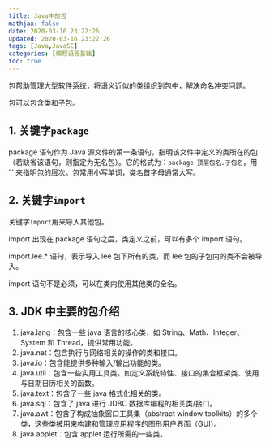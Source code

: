 ```yaml
---
title: Java中的包
mathjax: false
date: 2020-03-16 23:22:26
updated: 2020-03-16 23:22:26
tags: [Java,JavaSE]
categories: [编程语言基础]
toc: true
---
```


包帮助管理大型软件系统，将语义近似的类组织到包中，解决命名冲突问题。

包可以包含类和子包。

## 1. 关键字`package`

package 语句作为 Java 源文件的第一条语句，指明该文件中定义的类所在的包（若缺省该语句，则指定为无名包）。它的格式为：`package 顶层包名.子包名`，用 '.' 来指明包的层次。包常用小写单词，类名首字母通常大写。

## 2. 关键字`import`

关键字`import`用来导入其他包。

import 出现在 package 语句之后，类定义之前，可以有多个 import 语句。

import.lee.* 语句，表示导入 lee 包下所有的类，而 lee 包的子包内的类不会被导入。

import 语句不是必须，可以在类内使用其他类的全名。

<!--more-->

## 3. JDK 中主要的包介绍

1. java.lang：包含一些 java 语言的核心类，如 String、Math、Integer、System 和 Thread，提供常用功能。
2. java.net：包含执行与网络相关的操作的类和接口。
3. java.io：包含能提供多种输入/输出功能的类。
4. java.util：包含一些实用工具类，如定义系统特性、接口的集合框架类、使用与日期日历相关的函数。
5. java.text：包含了一些 java 格式化相关的类。
6. java.sql：包含了 java 进行 JDBC 数据库编程的相关类/接口。
7. java.awt：包含了构成抽象窗口工具集（abstract window toolkits）的多个类，这些类被用来构建和管理应用程序的图形用户界面（GUI）。
8. java.applet：包含 applet 运行所需的一些类。